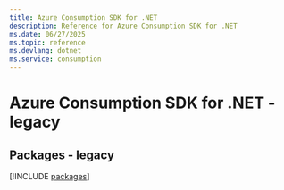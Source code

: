 ```yaml
---
title: Azure Consumption SDK for .NET
description: Reference for Azure Consumption SDK for .NET
ms.date: 06/27/2025
ms.topic: reference
ms.devlang: dotnet
ms.service: consumption
---
```

# Azure Consumption SDK for .NET - legacy
## Packages - legacy
[!INCLUDE [packages](consumption-index.md)]